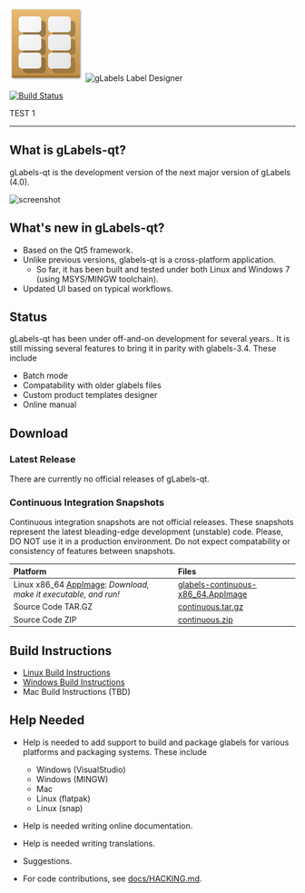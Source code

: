 ![logo](glabels/images/glabels-logo.png)
![gLabels Label Designer](glabels/images/glabels-label-designer.png)

[![Build Status](https://travis-ci.org/jimevins/glabels-qt-tmp.svg?branch=master)](https://travis-ci.org/jimevins/glabels-qt-tmp)

TEST 1

*******************************************************************************

## What is gLabels-qt?

gLabels-qt is the development version of the next major version of gLabels (4.0).

![screenshot](docs/images/screenshot.png)


## What's new in gLabels-qt?

- Based on the Qt5 framework.
- Unlike previous versions, glabels-qt is a cross-platform application.
    * So far, it has been built and tested under both Linux and Windows 7 (using MSYS/MINGW toolchain).
- Updated UI based on typical workflows.


## Status

gLabels-qt has been under off-and-on development for several years..
It is still missing several features to bring it in parity with glabels-3.4.  These include

- Batch mode
- Compatability with older glabels files
- Custom product templates designer
- Online manual


## Download

### Latest Release

There are currently no official releases of gLabels-qt.

### Continuous Integration Snapshots

Continuous integration snapshots are not official releases.  These snapshots represent the latest
bleading-edge development (unstable) code.  Please, DO NOT use it in a production environment.  Do not
expect compatability or consistency of features between snapshots.

| Platform | Files |
|:---------|:------|
| Linux x86_64 [AppImage](http:appimage.org): *Download, make it executable, and run!* | [glabels-continuous-x86_64.AppImage](https://github.com/jimevins/glabels-qt-tmp/releases/download/continuous/glabels-continuous-x86_64.AppImage) |
| Source Code TAR.GZ | [continuous.tar.gz](https://github.com/jimevins/glabels-qt-tmp/archive/continuous.tar.gz) |
| Source Code ZIP    | [continuous.zip](https://github.com/jimevins/glabels-qt-tmp/archive/continuous.tar.gz) |


## Build Instructions

- [Linux Build Instructions](docs/BUILD-INSTRUCTIONS-LINUX.md)
- [Windows Build Instructions](docs/BUILD-INSTRUCTIONS-WINDOWS.md)
- Mac Build Instructions (TBD)


## Help Needed

* Help is needed to add support to build and package glabels for various platforms and packaging systems.
These include

    - Windows (VisualStudio)
   - Windows (MINGW)
   - Mac
   - Linux (flatpak)
   - Linux (snap)

* Help is needed writing online documentation.

* Help is needed writing translations.

* Suggestions.

* For code contributions, see [docs/HACKING.md](docs/HACKING.md).

